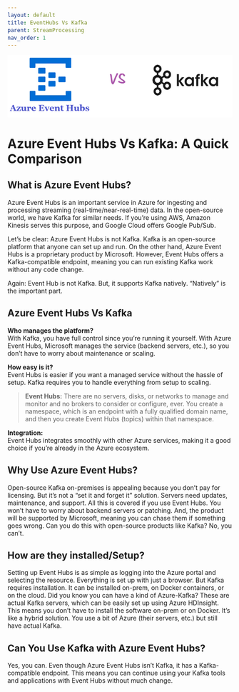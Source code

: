 ```yaml
---
layout: default
title: EventHubs Vs Kafka
parent: StreamProcessing
nav_order: 1
---
```


![](images/2024-08-10-16-20-54.png)

# Azure Event Hubs Vs Kafka: A Quick Comparison

## What is Azure Event Hubs?

Azure Event Hubs is an important service in Azure for ingesting and processing streaming (real-time/near-real-time) data. In the open-source world, we have Kafka for similar needs. If you’re using AWS, Amazon Kinesis serves this purpose, and Google Cloud offers Google Pub/Sub.

Let’s be clear: Azure Event Hubs is not Kafka. Kafka is an open-source platform that anyone can set up and run. On the other hand, Azure Event Hubs is a proprietary product by Microsoft. However, Event Hubs offers a Kafka-compatible endpoint, meaning you can run existing Kafka work without any code change.

Again: Event Hub is not Kafka. But, it supports Kafka natively. “Natively” is the important part.

## Azure Event Hubs Vs Kafka

**Who manages the platform?**  
With Kafka, you have full control since you’re running it yourself. With Azure Event Hubs, Microsoft manages the service (backend servers, etc.), so you don’t have to worry about maintenance or scaling.


**How easy is it?**  
Event Hubs is easier if you want a managed service without the hassle of setup. Kafka requires you to handle everything from setup to scaling.

>**Event Hubs:** There are no servers, disks, or networks to manage and monitor and no brokers to consider or configure, ever. You create a namespace, which is an endpoint with a fully qualified domain name, and then you create Event Hubs (topics) within that namespace.

**Integration:**  
Event Hubs integrates smoothly with other Azure services, making it a good choice if you’re already in the Azure ecosystem.

## Why Use Azure Event Hubs?

Open-source Kafka on-premises is appealing because you don’t pay for licensing. But it’s not a “set it and forget it” solution. Servers need updates, maintenance, and support. All this is covered if you use Event Hubs. You won’t have to worry about backend servers or patching. And, the product will be supported by Microsoft, meaning you can chase them if something goes wrong. Can you do this with open-source products like Kafka? No, you can’t.

## How are they installed/Setup?

Setting up Event Hubs is as simple as logging into the Azure portal and selecting the resource. Everything is set up with just a browser. But Kafka requires installation. It can be installed on-prem, on Docker containers, or on the cloud. Did you know you can have a kind of Azure-Kafka? These are actual Kafka servers, which can be easily set up using Azure HDInsight. This means you don’t have to install the software on-prem or on Docker. It’s like a hybrid solution. You use a bit of Azure (their servers, etc.) but still have actual Kafka.

## Can You Use Kafka with Azure Event Hubs?

Yes, you can. Even though Azure Event Hubs isn’t Kafka, it has a Kafka-compatible endpoint. This means you can continue using your Kafka tools and applications with Event Hubs without much change.
